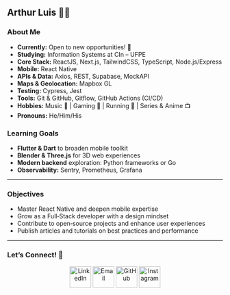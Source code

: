 ## Arthur Luis 👨‍💻

### About Me
- **Currently:** Open to new opportunities! 🚀  
- **Studying:** Information Systems at CIn – UFPE  
- **Core Stack:** ReactJS, Next.js, TailwindCSS, TypeScript, Node.js/Express  
- **Mobile:** React Native  
- **APIs & Data:** Axios, REST, Supabase, MockAPI  
- **Maps & Geolocation:** Mapbox GL  
- **Testing:** Cypress, Jest  
- **Tools:** Git & GitHub, Gitflow, GitHub Actions (CI/CD)  
- **Hobbies:** Music 🎹 | Gaming 👾 | Running 🏃 | Series & Anime 📺  
- **Pronouns:** He/Him/His  

### Learning Goals
- **Flutter & Dart** to broaden mobile toolkit  
- **Blender & Three.js** for 3D web experiences  
- **Modern backend** exploration: Python frameworks or Go  
- **Observability:** Sentry, Prometheus, Grafana  

---

### Objectives
- Master React Native and deepen mobile expertise  
- Grow as a Full‑Stack developer with a design mindset  
- Contribute to open‑source projects and enhance user experiences  
- Publish articles and tutorials on best practices and performance  

---

### Let’s Connect! 🤝  
<p align="center ">
  <a href="https://linkedin.com/in/arthur-luis-52878a1b3/"><img src="https://cdn-icons-png.flaticon.com/256/174/174857.png" width="50" height="50" alt="LinkedIn" /></a>
  <a href="mailto:alfa@cin.ufpe.br"><img src="https://raw.githubusercontent.com/Thomas-George-T/Thomas-George-T/master/assets/google-gmail.svg" width="50" height="50" alt="Email" /></a>
  <a href="https://github.com/ArthurLuis"><img src="https://github.githubassets.com/images/modules/logos_page/GitHub-Mark.png" width="50" height="50" alt="GitHub" /></a>
  <a href="https://instagram.com/arthwrluis/"><img src="https://upload.wikimedia.org/wikipedia/commons/a/a5/Instagram_icon.png" width="50" height="50" alt="Instagram" /></a>
</p>
